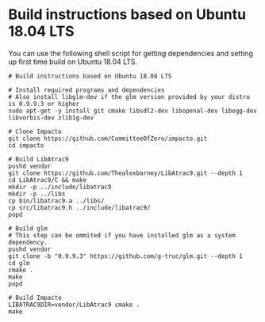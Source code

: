 # Build instructions based on Ubuntu 18.04 LTS

You can use the following shell script for getting dependencies and setting up first time build on Ubuntu 18.04 LTS.

```shell
# Build instructions based on Ubuntu 18.04 LTS

# Install required programs and dependencies
# Also install libglm-dev if the glm version provided by your distro is 0.9.9.3 or higher
sudo apt-get -y install git cmake libsdl2-dev libopenal-dev libogg-dev libvorbis-dev zlib1g-dev

# Clone Impacto 
git clone https://github.com/CommitteeOfZero/impacto.git
cd impacto

# Build LibAtrac9
pushd vendor
git clone https://github.com/Thealexbarney/LibAtrac9.git --depth 1
cd LibAtrac9/C && make
mkdir -p ../include/libatrac9
mkdir -p ../libs
cp bin/libatrac9.a ../libs/
cp src/libatrac9.h ../include/libatrac9/
popd

# Build glm
# This step can be ommited if you have installed glm as a system dependency.
pushd vendor
git clone -b "0.9.9.3" https://github.com/g-truc/glm.git --depth 1
cd glm
cmake .
make
popd

# Build Impacto
LIBATRAC9DIR=vendor/LibAtrac9 cmake .
make
```